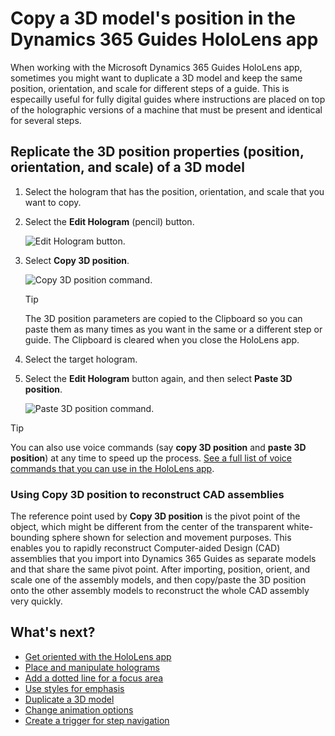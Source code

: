 

# Copy a 3D model's position in the Dynamics 365 Guides HoloLens app

When working with the Microsoft Dynamics 365 Guides HoloLens app, sometimes you might want to duplicate a 3D model and keep the same position, orientation, and scale for 
different steps of a guide. This is especailly useful for fully digital guides where instructions are placed on top of the holographic versions of a machine that must be 
present and identical for several steps.

## Replicate the 3D position properties (position, orientation, and scale) of a 3D model

1. Select the hologram that has the position, orientation, and scale that you want to copy.

2. Select the **Edit Hologram** (pencil) button.

    ![Edit Hologram button.](media/edit-hologram.png "Edit Hologram button")
 
3. Select **Copy 3D position**. 
 
    ![Copy 3D position command.](media/copy-3D-position.PNG "Copy 3D position command")

    > [!TIP]
    > The 3D position parameters are copied to the Clipboard so you can paste them as many times as you want in the same or a different step or guide. The Clipboard is cleared when you close the HoloLens app.

4. Select the target hologram.

5. Select the **Edit Hologram** button again, and then select **Paste 3D position**.

    ![Paste 3D position command.](media/paste-3D-position.PNG "Paste 3D position command")
 
> [!TIP]
> You can also use voice commands (say **copy 3D position** and **paste 3D position**) at any time to speed up the process. [See a full list of voice commands that you can use in the HoloLens app](voice-commands.md).

### Using Copy 3D position to reconstruct CAD assemblies

The reference point used by **Copy 3D position** is the pivot point of the object, which might be different from the center of the transparent white-bounding sphere shown for selection and movement purposes. This enables you to rapidly reconstruct Computer-aided Design (CAD) assemblies that you import into Dynamics 365 Guides as separate models and that share the same pivot point. After importing, position, orient, and scale one of the assembly models, and then copy/paste the 3D position onto the other assembly models to reconstruct the whole CAD assembly very quickly. 

## What's next?

- [Get oriented with the HoloLens app](hololens-app-orientation.md)
- [Place and manipulate holograms](hololens-app-place-holograms.md)
- [Add a dotted line for a focus area](hololens-app-dotted-line.md)
- [Use styles for emphasis](hololens-app-styles.md)
- [Duplicate a 3D model](hololens-app-duplicate-model.md)
- [Change animation options](hololens-app-animations.md)
- [Create a trigger for step navigation](hololens-app-trigger.md)
